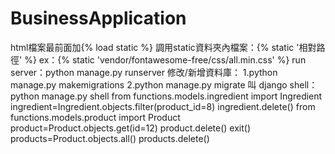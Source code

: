 # BusinessApplication
html檔案最前面加{% load static %}
調用static資料夾內檔案：{% static '相對路徑' %}
ex：{% static 'vendor/fontawesome-free/css/all.min.css' %}
run server：python manage.py runserver
修改/新增資料庫：
1.python manage.py makemigrations
2.python manage.py migrate
叫 django shell：python manage.py shell
from functions.models.ingredient import Ingredient
ingredient=Ingredient.objects.filter(product_id=8)
ingredient.delete()
from functions.models.product import Product
product=Product.objects.get(id=12)
product.delete()
exit()
products=Product.objects.all()
products.delete()